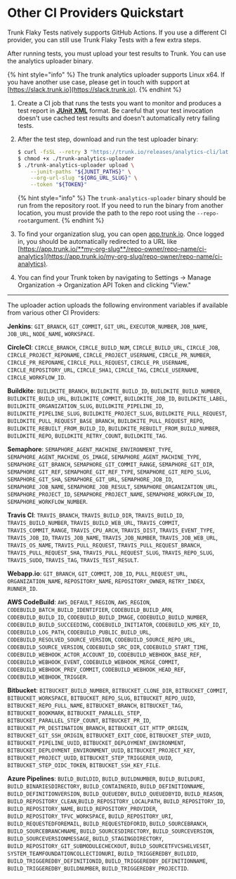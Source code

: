 # Other CI Providers Quickstart

Trunk Flaky Tests natively supports GitHub Actions. If you use a different CI provider, you can still use Trunk Flaky Tests with a few extra steps.

After running tests, you must upload your test results to Trunk. You can use the analytics uploader binary.

{% hint style="info" %}
The trunk analytics uploader supports Linux x64. If you have another use case, please get in touch with support at [https://slack.trunk.io](https://slack.trunk.io).
{% endhint %}

1. Create a CI job that runs the tests you want to monitor and produces a test report in [**JUnit XML**](https://www.ibm.com/docs/en/developer-for-zos/14.1?topic=formats-junit-xml-format) format. Be careful that your test invocation doesn't use cached test results and doesn't automatically retry failing tests.
2. After the test step, download and run the test uploader binary:

   ```bash
   $ curl -fsSL --retry 3 "https://trunk.io/releases/analytics-cli/latest" -o ./trunk-analytics-uploader
   $ chmod +x ./trunk-analytics-uploader
   $ ./trunk-analytics-uploader upload \
       --junit-paths "${JUNIT_PATHS}" \
       --org-url-slug "${ORG_URL_SLUG}" \
       --token "${TOKEN}"
   ```

   {% hint style="info" %}
   The `trunk-analytics-uploader` binary should be run from the repository root. If you need to run the binary from another location, you must provide the path to the repo root using the `--repo-root`argument.
   {% endhint %}

3. To find your organization slug, you can open [app.trunk.io](http://app.trunk.io). Once logged in, you should be automatically redirected to a URL like [https://app.trunk.io/**my-org-slug**/repo-owner/repo-name/ci-analytics](https://app.trunk.io/my-org-slug/repo-owner/repo-name/ci-analytics).
4. You can find your Trunk token by navigating to Settings → Manage Organization → Organization API Token and clicking "View."

---

The uploader action uploads the following environment variables if available from various other CI Providers:

**Jenkins**: `GIT_BRANCH`, `GIT_COMMIT`, `GIT_URL`, `EXECUTOR_NUMBER`, `JOB_NAME`, `JOB_URL`, `NODE_NAME`, `WORKSPACE`.

**CircleCI**: `CIRCLE_BRANCH`, `CIRCLE_BUILD_NUM`, `CIRCLE_BUILD_URL`, `CIRCLE_JOB`, `CIRCLE_PROJECT_REPONAME`, `CIRCLE_PROJECT_USERNAME`, `CIRCLE_PR_NUMBER`, `CIRCLE_PR_REPONAME`, `CIRCLE_PULL_REQUEST`, `CIRCLE_PR_USERNAME`, `CIRCLE_REPOSITORY_URL`, `CIRCLE_SHA1`, `CIRCLE_TAG`, `CIRCLE_USERNAME`, `CIRCLE_WORKFLOW_ID`.

**Buildkite**: `BUILDKITE_BRANCH`, `BUILDKITE_BUILD_ID`, `BUILDKITE_BUILD_NUMBER`, `BUILDKITE_BUILD_URL`, `BUILDKITE_COMMIT`, `BUILDKITE_JOB_ID`, `BUILDKITE_LABEL`, `BUILDKITE_ORGANIZATION_SLUG`, `BUILDKITE_PIPELINE_ID`, `BUILDKITE_PIPELINE_SLUG`, `BUILDKITE_PROJECT_SLUG`, `BUILDKITE_PULL_REQUEST`, `BUILDKITE_PULL_REQUEST_BASE_BRANCH`, `BUILDKITE_PULL_REQUEST_REPO`, `BUILDKITE_REBUILT_FROM_BUILD_ID`, `BUILDKITE_REBUILT_FROM_BUILD_NUMBER`, `BUILDKITE_REPO`, `BUILDKITE_RETRY_COUNT`, `BUILDKITE_TAG`.

**Semaphore**: `SEMAPHORE_AGENT_MACHINE_ENVIRONMENT_TYPE`, `SEMAPHORE_AGENT_MACHINE_OS_IMAGE`, `SEMAPHORE_AGENT_MACHINE_TYPE`, `SEMAPHORE_GIT_BRANCH`, `SEMAPHORE_GIT_COMMIT_RANGE`, `SEMAPHORE_GIT_DIR`, `SEMAPHORE_GIT_REF`, `SEMAPHORE_GIT_REF_TYPE`, `SEMAPHORE_GIT_REPO_SLUG`, `SEMAPHORE_GIT_SHA`, `SEMAPHORE_GIT_URL`, `SEMAPHORE_JOB_ID`, `SEMAPHORE_JOB_NAME`, `SEMAPHORE_JOB_RESULT`, `SEMAPHORE_ORGANIZATION_URL`, `SEMAPHORE_PROJECT_ID`, `SEMAPHORE_PROJECT_NAME`, `SEMAPHORE_WORKFLOW_ID`, `SEMAPHORE_WORKFLOW_NUMBER`.

**Travis CI**: `TRAVIS_BRANCH`, `TRAVIS_BUILD_DIR`, `TRAVIS_BUILD_ID`, `TRAVIS_BUILD_NUMBER`, `TRAVIS_BUILD_WEB_URL`, `TRAVIS_COMMIT`, `TRAVIS_COMMIT_RANGE`, `TRAVIS_CPU_ARCH`, `TRAVIS_DIST`, `TRAVIS_EVENT_TYPE`, `TRAVIS_JOB_ID`, `TRAVIS_JOB_NAME`, `TRAVIS_JOB_NUMBER`, `TRAVIS_JOB_WEB_URL`, `TRAVIS_OS_NAME`, `TRAVIS_PULL_REQUEST`, `TRAVIS_PULL_REQUEST_BRANCH`, `TRAVIS_PULL_REQUEST_SHA`, `TRAVIS_PULL_REQUEST_SLUG`, `TRAVIS_REPO_SLUG`, `TRAVIS_SUDO`, `TRAVIS_TAG`, `TRAVIS_TEST_RESULT`.

**Webapp.io**: `GIT_BRANCH`, `GIT_COMMIT`, `JOB_ID`, `PULL_REQUEST_URL`, `ORGANIZATION_NAME`, `REPOSITORY_NAME`, `REPOSITORY_OWNER`, `RETRY_INDEX`, `RUNNER_ID`.

**AWS CodeBuild**: `AWS_DEFAULT_REGION`, `AWS_REGION`, `CODEBUILD_BATCH_BUILD_IDENTIFIER`, `CODEBUILD_BUILD_ARN`, `CODEBUILD_BUILD_ID`, `CODEBUILD_BUILD_IMAGE`, `CODEBUILD_BUILD_NUMBER`, `CODEBUILD_BUILD_SUCCEEDING`, `CODEBUILD_INITIATOR`, `CODEBUILD_KMS_KEY_ID`, `CODEBUILD_LOG_PATH`, `CODEBUILD_PUBLIC_BUILD_URL`, `CODEBUILD_RESOLVED_SOURCE_VERSION`, `CODEBUILD_SOURCE_REPO_URL`, `CODEBUILD_SOURCE_VERSION`, `CODEBUILD_SRC_DIR`, `CODEBUILD_START_TIME`, `CODEBUILD_WEBHOOK_ACTOR_ACCOUNT_ID`, `CODEBUILD_WEBHOOK_BASE_REF`, `CODEBUILD_WEBHOOK_EVENT`, `CODEBUILD_WEBHOOK_MERGE_COMMIT`, `CODEBUILD_WEBHOOK_PREV_COMMIT`, `CODEBUILD_WEBHOOK_HEAD_REF`, `CODEBUILD_WEBHOOK_TRIGGER`.

**Bitbucket**: `BITBUCKET_BUILD_NUMBER`, `BITBUCKET_CLONE_DIR`, `BITBUCKET_COMMIT`, `BITBUCKET_WORKSPACE`, `BITBUCKET_REPO_SLUG`, `BITBUCKET_REPO_UUID`, `BITBUCKET_REPO_FULL_NAME`, `BITBUCKET_BRANCH`, `BITBUCKET_TAG`, `BITBUCKET_BOOKMARK`, `BITBUCKET_PARALLEL_STEP`, `BITBUCKET_PARALLEL_STEP_COUNT`, `BITBUCKET_PR_ID`, `BITBUCKET_PR_DESTINATION_BRANCH`, `BITBUCKET_GIT_HTTP_ORIGIN`, `BITBUCKET_GIT_SSH_ORIGIN`, `BITBUCKET_EXIT_CODE`, `BITBUCKET_STEP_UUID`, `BITBUCKET_PIPELINE_UUID`, `BITBUCKET_DEPLOYMENT_ENVIRONMENT`, `BITBUCKET_DEPLOYMENT_ENVIRONMENT_UUID`, `BITBUCKET_PROJECT_KEY`, `BITBUCKET_PROJECT_UUID`, `BITBUCKET_STEP_TRIGGERER_UUID`, `BITBUCKET_STEP_OIDC_TOKEN`, `BITBUCKET_SSH_KEY_FILE`.

**Azure Pipelines**: `BUILD_BUILDID`, `BUILD_BUILDNUMBER`, `BUILD_BUILDURI`, `BUILD_BINARIESDIRECTORY`, `BUILD_CONTAINERID`, `BUILD_DEFINITIONNAME`, `BUILD_DEFINITIONVERSION`, `BUILD_QUEUEDBY`, `BUILD_QUEUEDBYID`, `BUILD_REASON`, `BUILD_REPOSITORY_CLEAN`,`BUILD_REPOSITORY_LOCALPATH`, `BUILD_REPOSITORY_ID`, `BUILD_REPOSITORY_NAME`, `BUILD_REPOSITORY_PROVIDER`, `BUILD_REPOSITORY_TFVC_WORKSPACE`, `BUILD_REPOSITORY_URI`, `BUILD_REQUESTEDFOREMAIL`, `BUILD_REQUESTEDFORID`, `BUILD_SOURCEBRANCH`, `BUILD_SOURCEBRANCHNAME`, `BUILD_SOURCESDIRECTORY`, `BUILD_SOURCEVERSION`, `BUILD_SOURCEVERSIONMESSAGE`, `BUILD_STAGINGDIRECTORY`, `BUILD_REPOSITORY_GIT_SUBMODULECHECKOUT`, `BUILD_SOURCETFVCSHELVESET`, `SYSTEM_TEAMFOUNDATIONCOLLECTIONURI`, `BUILD_TRIGGEREDBY_BUILDID`, `BUILD_TRIGGEREDBY_DEFINITIONID`, `BUILD_TRIGGEREDBY_DEFINITIONNAME`, `BUILD_TRIGGEREDBY_BUILDNUMBER`, `BUILD_TRIGGEREDBY_PROJECTID`.
